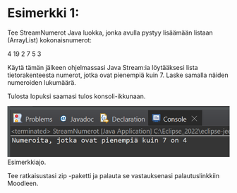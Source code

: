 # Esimerkki 1:
Tee StreamNumerot Java luokka, jonka avulla pystyy lisäämään listaan (ArrayList) kokonaisnumerot:

4
19
2
7
5
3

Käytä tämän jälkeen ohjelmassasi Java Stream:ia löytääksesi lista tietorakenteesta numerot, jotka ovat pienempiä kuin 7. Laske samalla näiden numeroiden lukumäärä.

Tulosta lopuksi saamasi tulos konsoli-ikkunaan.


![Esimerkkiajo](./Kuva_01.PNG)<br>
Esimerkkiajo.


Tee ratkaisustasi zip -paketti ja palauta se vastauksenasi palautuslinkkiin Moodleen.